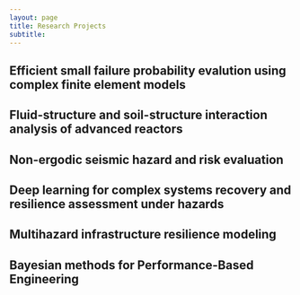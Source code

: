 ```yaml
---
layout: page
title: Research Projects
subtitle:
---
```


## Efficient small failure probability evalution using complex finite element models

## Fluid-structure and soil-structure interaction analysis of advanced reactors

## Non-ergodic seismic hazard and risk evaluation

## Deep learning for complex systems recovery and resilience assessment under hazards

## Multihazard infrastructure resilience modeling

## Bayesian methods for Performance-Based Engineering

<!--

Journal articles are complex to understand without spending sufficient time reading them. The aim of these research blogs is to discuss my research in a casual manner so as to aid in its easier comprehension. Following are the links to the discussion topics grouped under three research themes. Comments and suggestions for the improvement of my posts are welcome and can be directed to my Gmail: **somdhulipala9**.


## 1. Performance-Based Earthquake Engineering


**-Structural Performance Assessment under Extreme Ground Motions**

  * [Why understanding the seismology of scaled accelerograms is important for Earthquake Engineering?](Blogs/PBEE/Acc_Sca_1.md)
  * [Seismology of Accelerogram Scaling 1 -- Elastodynamics and Earthquakes](Blogs/PBEE/Acc_Sca_2.md)
  * [Seismology of Accelerogram Scaling 2 -- Non-Portability Axiom and Scaled Accelerogram Recording Location](Blogs/PBEE/Acc_Sca_3.md)
  * [Seismology of Accelerogram Scaling 3 -- Magnitude and Distance of a Scaled Accelerogram](Blogs/PBEE/Acc_Sca_4.md)
  * [References](Blogs/PBEE/References.md) 

## 2. Networks, Interactions, Data: Infrastructure Resilience Improvement and Maintenance under Hazards

**-Markov Stochastic Theory for Multihazard Infrastructure Resilience Assessment**

  * [Understanding the Markov hierarchy for infrastructure resilience assessment](Blogs/AHRSC/Markov.md)

## 3. Finite Element Methods and Uncertainty Quantification


* [Bayes rule and Markov Chain Monte Carlo in Structrual Engineering](Blogs/BUQ/MCMC.md) 

#
-->
